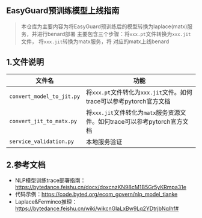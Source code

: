 ## EasyGuard预训练模型上线指南

> 本仓库为主要内容为将EasyGuard预训练后的模型转换为laplace(matx)服务，并进行benard部署
> 主要包含三个步骤：将`xxx.pt`文件转换为`xxx.jit`文件， 将`xxx.jit`转换为matx服务，将
> 对应的matx上线benard

## 1.文件说明

| 文件名                      |功能|
|--------------------------|---|
| `convert_model_to_jit.py` |将`xxx.pt`文件转化为`xxx.jit`文件。如何trace可以参考pytorch官方文档|
| `convert_jit_to_matx.py` |将`xxx.jit`文件转化为`matx`服务资源文件。如何trace可以参考pytorch官方文档|
| `service_validation.py`  |本地服务验证|

## 2.参考文档
- NLP模型训练trace部署指南：https://bytedance.feishu.cn/docx/doxcnzKN98cM1B5Gr5yKRmpa31e
- 代码示例：https://code.byted.org/ecom_govern/nlp_model_tianke
- Laplace&Ferminco推理：https://bytedance.feishu.cn/wiki/wikcnGlaLxBw9Lq2YDtrjbNqIhf#